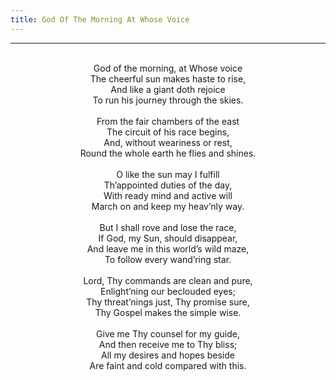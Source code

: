 ```yaml
---
title: God Of The Morning At Whose Voice
---
```


---
<center>
<br/>
God of the morning, at Whose voice<br/>
The cheerful sun makes haste to rise,<br/>
And like a giant doth rejoice<br/>
To run his journey through the skies.<br/>
<br/>
From the fair chambers of the east<br/>
The circuit of his race begins,<br/>
And, without weariness or rest,<br/>
Round the whole earth he flies and shines.<br/>
<br/>
O like the sun may I fulfill<br/>
Th’appointed duties of the day,<br/>
With ready mind and active will<br/>
March on and keep my heav’nly way.<br/>
<br/>
But I shall rove and lose the race,<br/>
If God, my Sun, should disappear,<br/>
And leave me in this world’s wild maze,<br/>
To follow every wand’ring star.<br/>
<br/>
Lord, Thy commands are clean and pure,<br/>
Enlight’ning our beclouded eyes;<br/>
Thy threat’nings just, Thy promise sure,<br/>
Thy Gospel makes the simple wise.<br/>
<br/>
Give me Thy counsel for my guide,<br/>
And then receive me to Thy bliss;<br/>
All my desires and hopes beside<br/>
Are faint and cold compared with this.<br/>

</center>